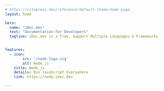 ```yaml
---
# https://vitepress.dev/reference/default-theme-home-page
layout: home

hero:
  name: "iDoc.dev"
  text: "Documentation For Developers"
  tagline: iDoc.dev is a free, Support Multiple Languages & Frameworks, Support Multiple document languages, For Developers.
  

features:
  - icon:
        src: '/node-logo.svg'
        alt: Node.js
    title: Node.js
    details: Run JavaScript Everywhere
    link: https://node.idoc.dev

---
```


